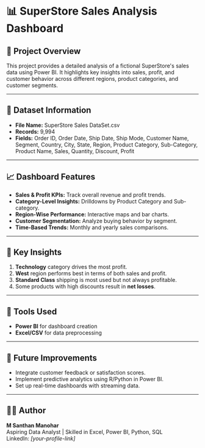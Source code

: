 # 📊 SuperStore Sales Analysis Dashboard

## 📁 Project Overview
This project provides a detailed analysis of a fictional SuperStore's sales data using Power BI. It highlights key insights into sales, profit, and customer behavior across different regions, product categories, and customer segments.

---

## 📌 Dataset Information

- **File Name:** SuperStore Sales DataSet.csv
- **Records:** 9,994
- **Fields:** Order ID, Order Date, Ship Date, Ship Mode, Customer Name, Segment, Country, City, State, Region, Product Category, Sub-Category, Product Name, Sales, Quantity, Discount, Profit

---

## 📈 Dashboard Features

- **Sales & Profit KPIs:** Track overall revenue and profit trends.
- **Category-Level Insights:** Drilldowns by Product Category and Sub-category.
- **Region-Wise Performance:** Interactive maps and bar charts.
- **Customer Segmentation:** Analyze buying behavior by segment.
- **Time-Based Trends:** Monthly and yearly sales comparisons.

---

## 🔑 Key Insights

1. **Technology** category drives the most profit.
2. **West** region performs best in terms of both sales and profit.
3. **Standard Class** shipping is most used but not always profitable.
4. Some products with high discounts result in **net losses**.

---

## 📌 Tools Used

- **Power BI** for dashboard creation
- **Excel/CSV** for data preprocessing

---

## 🚀 Future Improvements

- Integrate customer feedback or satisfaction scores.
- Implement predictive analytics using R/Python in Power BI.
- Set up real-time dashboards with streaming data.

---

## 🧑‍💻 Author

**M Santhan Manohar**  
Aspiring Data Analyst | Skilled in Excel, Power BI, Python, SQL  
LinkedIn: *[your-profile-link]*

